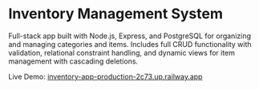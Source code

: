 # Inventory Management System

Full-stack app built with Node.js, Express, and PostgreSQL for organizing and managing categories and items. Includes full CRUD functionality with validation, relational constraint handling, and dynamic views for item management with cascading deletions.

Live Demo: [inventory-app-production-2c73.up.railway.app](inventory-app-production-2c73.up.railway.app)
